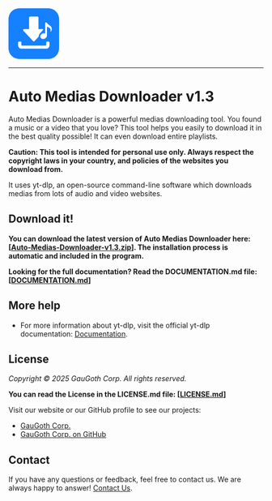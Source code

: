 <img src="Auto-Medias-Downloader-v1.3/amd1.3/sources/amd-icon.png" alt="GauGoth Corp. Logo" width="100"/>

-----
# Auto Medias Downloader v1.3
Auto Medias Downloader is a powerful medias downloading tool. You found a music or a video that you love? This tool helps you easily to download it in the best quality possible! It can even download entire playlists.

**Caution: This tool is intended for personal use only. Always respect the copyright laws in your country, and policies of the websites you download from.**

It uses yt-dlp, an open-source command-line software which downloads medias from lots of audio and video websites.

## Download it!

**You can download the latest version of Auto Medias Downloader here: 
[[Auto-Medias-Downloader-v1.3.zip](https://galaxielointaine.alwaysdata.net/others/Auto-Medias-Downloader-v1.3.zip)]. The installation process is automatic and included in the program.**

**Looking for the full documentation? Read the DOCUMENTATION.md file:
[[DOCUMENTATION.md](Auto-Medias-Downloader-v1.3/DOCUMENTATION.md)]**

## More help

- For more information about yt-dlp, visit the official yt-dlp documentation: [Documentation](https://github.com/yt-dlp/yt-dlp#installation).


## License
_Copyright © 2025 GauGoth Corp. All rights reserved._

**You can read the License in the LICENSE.md file:
[[LICENSE.md](LICENSE.md)]**

Visit our website or our GitHub profile to see our projects: 
- [GauGoth Corp.](http://gaugoth.corp.free.fr/)
- [GauGoth Corp. on GitHub](https://github.com/GauGoth-Corp)

## Contact
If you have any questions or feedback, feel free to contact us. We are always happy to answer! [Contact Us](http://gaugoth.corp.free.fr/en/credits/contact/?subject=Auto%20Medias%20Downloader%20v1.3%20question/feedback).
